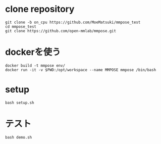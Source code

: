 # clone repository
~~~
git clone -b on_cpu https://github.com/MoeMatsuki/mmpose_test
cd mmpose_test
git clone https://github.com/open-mmlab/mmpose.git
~~~

# dockerを使う
~~~
docker build -t mmpose env/
docker run -it -v $PWD:/opt/workspace --name MMPOSE mmpose /bin/bash
~~~


# setup
~~~
bash setup.sh
~~~

# テスト
~~~
bash demo.sh
~~~

